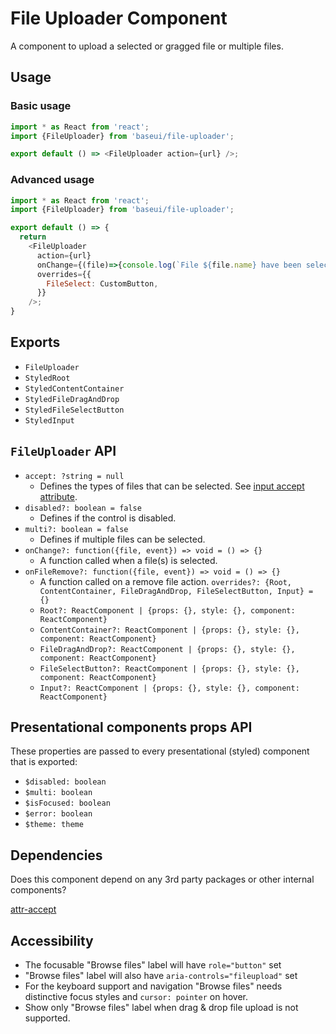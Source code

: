 # File Uploader Component

A component to upload a selected or gragged file or multiple files.

## Usage

### Basic usage

```javascript
import * as React from 'react';
import {FileUploader} from 'baseui/file-uploader';

export default () => <FileUploader action={url} />;
```

### Advanced usage

```javascript
import * as React from 'react';
import {FileUploader} from 'baseui/file-uploader';

export default () => {
  return
    <FileUploader
      action={url}
      onChange={(file)=>{console.log(`File ${file.name} have been selected`)}}
      overrides={{
        FileSelect: CustomButton,
      }}
    />;
}
```

## Exports

* `FileUploader`
* `StyledRoot`
* `StyledContentContainer`
* `StyledFileDragAndDrop`
* `StyledFileSelectButton`
* `StyledInput`

## `FileUploader` API

* `accept: ?string = null`
  * Defines the types of files that can be selected. See [input accept attribute](https://developer.mozilla.org/en-US/docs/Web/HTML/Element/input#attr-accept).
* `disabled?: boolean = false`
  * Defines if the control is disabled.
* `multi?: boolean = false`
  * Defines if multiple files can be selected.
* `onChange?: function({file, event}) => void = () => {}`
  * A function called when a file(s) is selected.
* `onFileRemove?: function({file, event}) => void = () => {}`
  * A function called on a remove file action.
`overrides?: {Root, ContentContainer, FileDragAndDrop, FileSelectButton, Input} = {}`
  * `Root?: ReactComponent | {props: {}, style: {}, component: ReactComponent}`
  * `ContentContainer?: ReactComponent | {props: {}, style: {}, component: ReactComponent}`
  * `FileDragAndDrop?: ReactComponent | {props: {}, style: {}, component: ReactComponent}`
  * `FileSelectButton?: ReactComponent | {props: {}, style: {}, component: ReactComponent}`
  * `Input?: ReactComponent | {props: {}, style: {}, component: ReactComponent}`

## Presentational components props API

These properties are passed to every presentational (styled) component that is exported:

* `$disabled: boolean`
* `$multi: boolean`
* `$isFocused: boolean`
* `$error: boolean`
* `$theme: theme`

## Dependencies

Does this component depend on any 3rd party packages or other internal components?

[attr-accept](https://github.com/okonet/attr-accept)

## Accessibility

* The focusable "Browse files" label will have `role="button"` set
* "Browse files" label will also have `aria-controls="fileupload"` set
* For the keyboard support and navigation "Browse files" needs distinctive focus styles and `cursor: pointer` on hover.
* Show only "Browse files" label when drag & drop file upload is not supported.
